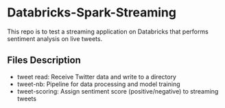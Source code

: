 # Databricks-Spark-Streaming
This repo is to test a streaming application on Databricks that performs sentiment analysis on live tweets.

## Files Description
* tweet read: Receive Twitter data and write to a directory
* tweet-nb: Pipeline for data processing and model training
* tweet-scoring: Assign sentiment score (positive/negative) to streaming tweets
